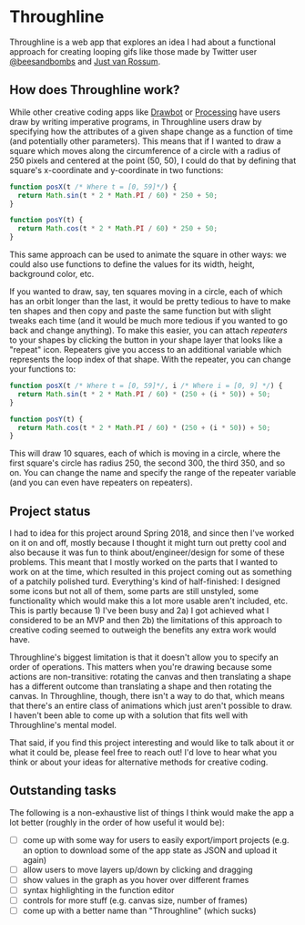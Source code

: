 # Throughline

Throughline is a web app that explores an idea I had about a functional approach for creating looping gifs like those made by Twitter user [@beesandbombs](https://twitter.com/beesandbombs) and [Just van Rossum](https://twitter.com/justvanrossum).

## How does Throughline work?

While other creative coding apps like [Drawbot]() or [Processing]() have users draw by writing imperative programs, in Throughline users draw by specifying how the attributes of a given shape change as a function of time (and potentially other parameters). This means that if I wanted to draw a square which moves along the circumference of a circle with a radius of 250 pixels and centered at the point (50, 50), I could do that by defining that square's x-coordinate and y-coordinate in two functions:

```js
function posX(t /* Where t = [0, 59]*/) {
  return Math.sin(t * 2 * Math.PI / 60) * 250 + 50;
}

function posY(t) {
  return Math.cos(t * 2 * Math.PI / 60) * 250 + 50;
}
```

This same approach can be used to animate the square in other ways: we could also use functions to define the values for its width, height, background color, etc.

If you wanted to draw, say, ten squares moving in a circle, each of which has an orbit longer than the last, it would be pretty tedious to have to make ten shapes and then copy and paste the same function but with slight tweaks each time (and it would be much more tedious if you wanted to go back and change anything). To make this easier, you can attach *repeaters* to your shapes by clicking the button in your shape layer that looks like a "repeat" icon. Repeaters give you access to an additional variable which represents the loop index of that shape. With the repeater, you can change your functions to:

```js
function posX(t /* Where t = [0, 59]*/, i /* Where i = [0, 9] */) {
  return Math.sin(t * 2 * Math.PI / 60) * (250 + (i * 50)) + 50;
}

function posY(t) {
  return Math.cos(t * 2 * Math.PI / 60) * (250 + (i * 50)) + 50;
}
```

This will draw 10 squares, each of which is moving in a circle, where the first square's circle has radius 250, the second 300, the third 350, and so on. You can change the name and specify the range of the repeater variable (and you can even have repeaters on repeaters).

## Project status

I had to idea for this project around Spring 2018, and since then I've worked on it on and off, mostly because I thought it might turn out pretty cool and also because it was fun to think about/engineer/design for some of these problems. This meant that I mostly worked on the parts that I wanted to work on at the time, which resulted in this project coming out as something of a patchily polished turd. Everything's kind of half-finished: I designed some icons but not all of them, some parts are still unstyled, some functionality which would make this a lot more usable aren't included, etc. This is partly because 1) I've been busy and 2a) I got achieved what I considered to be an MVP and then 2b) the limitations of this approach to creative coding seemed to outweigh the benefits any extra work would have.

Throughline's biggest limitation is that it doesn't allow you to specify an order of operations. This matters when you're drawing because some actions are non-transitive: rotating the canvas and then translating a shape has a different outcome than translating a shape and then rotating the canvas. In Throughline, though, there isn't a way to do that, which means that there's an entire class of animations which just aren't possible to draw. I haven't been able to come up with a solution that fits well with Throughline's mental model.

That said, if you find this project interesting and would like to talk about it or what it could be, please feel free to reach out! I'd love to hear what you think or about your ideas for alternative methods for creative coding.

## Outstanding tasks

The following is a non-exhaustive list of things I think would make the app a lot better (roughly in the order of how useful it would be):

- [ ] come up with some way for users to easily export/import projects (e.g. an option to download some of the app state as JSON and upload it again)
- [ ] allow users to move layers up/down by clicking and dragging
- [ ] show values in the graph as you hover over different frames
- [ ] syntax highlighting in the function editor
- [ ] controls for more stuff (e.g. canvas size, number of frames)
- [ ] come up with a better name than "Throughline" (which sucks)